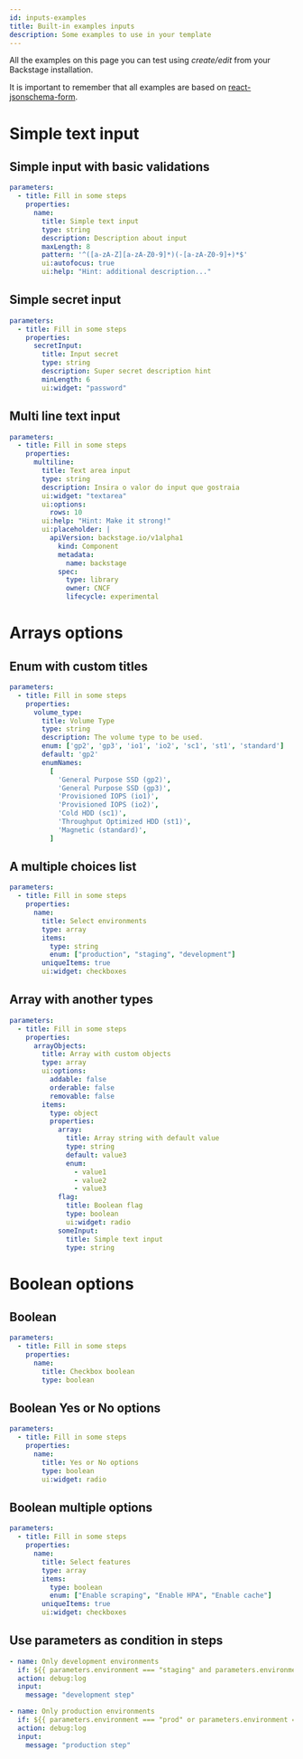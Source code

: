 ```yaml
---
id: inputs-examples
title: Built-in examples inputs
description: Some examples to use in your template
---
```


All the examples on this page you can test using _create/edit_ from your Backstage installation.

It is important to remember that all examples are based on [react-jsonschema-form](https://rjsf-team.github.io/react-jsonschema-form/).

# Simple text input

## Simple input with basic validations

```yaml
parameters:
  - title: Fill in some steps
    properties:
      name:
        title: Simple text input
        type: string
        description: Description about input
        maxLength: 8
        pattern: '^([a-zA-Z][a-zA-Z0-9]*)(-[a-zA-Z0-9]+)*$'
        ui:autofocus: true
        ui:help: "Hint: additional description..."
```

## Simple secret input

```yaml
parameters:
  - title: Fill in some steps
    properties:
      secretInput:
        title: Input secret
        type: string
        description: Super secret description hint
        minLength: 6
        ui:widget: "password"
```

## Multi line text input

```yaml
parameters:
  - title: Fill in some steps
    properties:
      multiline:
        title: Text area input
        type: string
        description: Insira o valor do input que gostraia
        ui:widget: "textarea"
        ui:options: 
          rows: 10
        ui:help: "Hint: Make it strong!"
        ui:placeholder: |
          apiVersion: backstage.io/v1alpha1
            kind: Component
            metadata:
              name: backstage
            spec:
              type: library
              owner: CNCF
              lifecycle: experimental
```

# Arrays options

## Enum with custom titles

```yaml
parameters:
  - title: Fill in some steps
    properties:
      volume_type:
        title: Volume Type
        type: string
        description: The volume type to be used.
        enum: ['gp2', 'gp3', 'io1', 'io2', 'sc1', 'st1', 'standard']
        default: 'gp2'
        enumNames:
          [
            'General Purpose SSD (gp2)',
            'General Purpose SSD (gp3)',
            'Provisioned IOPS (io1)',
            'Provisioned IOPS (io2)',
            'Cold HDD (sc1)',
            'Throughput Optimized HDD (st1)',
            'Magnetic (standard)',
          ]
```

## A multiple choices list

```yaml
parameters:
  - title: Fill in some steps
    properties:
      name:
        title: Select environments
        type: array
        items:
          type: string
          enum: ["production", "staging", "development"]
        uniqueItems: true
        ui:widget: checkboxes
```

## Array with another types

```yaml
parameters:
  - title: Fill in some steps
    properties:
      arrayObjects:
        title: Array with custom objects
        type: array
        ui:options:
          addable: false
          orderable: false
          removable: false
        items:
          type: object
          properties:
            array:
              title: Array string with default value
              type: string
              default: value3
              enum:
                - value1
                - value2
                - value3
            flag:
              title: Boolean flag
              type: boolean
              ui:widget: radio
            someInput:
              title: Simple text input
              type: string
```

# Boolean options

## Boolean

```yaml
parameters:
  - title: Fill in some steps
    properties:
      name:
        title: Checkbox boolean
        type: boolean
```

## Boolean Yes or No options

```yaml
parameters:
  - title: Fill in some steps
    properties:
      name:
        title: Yes or No options
        type: boolean
        ui:widget: radio
```

## Boolean multiple options

```yaml
parameters:
  - title: Fill in some steps
    properties:
      name:
        title: Select features
        type: array
        items:
          type: boolean
          enum: ["Enable scraping", "Enable HPA", "Enable cache"]
        uniqueItems: true
        ui:widget: checkboxes
```

## Use parameters as condition in steps

```yaml
- name: Only development environments
  if: ${{ parameters.environment === "staging" and parameters.environment === "development" }}
  action: debug:log
  input:
    message: "development step"

- name: Only production environments
  if: ${{ parameters.environment === "prod" or parameters.environment === "production" }}
  action: debug:log
  input:
    message: "production step"
```
